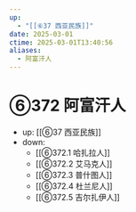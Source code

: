 ```yaml
---
up:
  - "[[⑥37 西亚民族]]"
date: 2025-03-01
ctime: 2025-03-01T13:40:56
aliases:
  - 阿富汗人
---
```


# ⑥372 阿富汗人

- up: [[⑥37 西亚民族]]
- down:	
	- [[⑥372.1 哈扎拉人]]
	- [[⑥372.2 艾马克人]]
	- [[⑥372.3 普什图人]]
	- [[⑥372.4 杜兰尼人]]
	- [[⑥372.5 吉尔扎伊人]]
	
